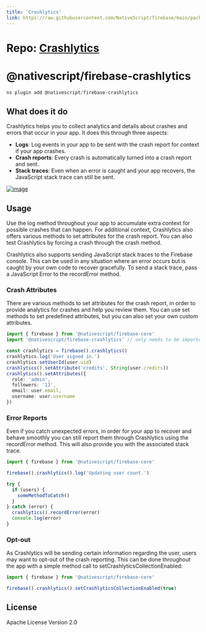 ```yaml
---
title: 'Crashlytics'
link: https://raw.githubusercontent.com/NativeScript/firebase/main/packages/firebase-crashlytics/README.md
---
```


# Repo: [Crashlytics](https://github.com/NativeScript/firebase/tree/main/packages/firebase-crashlytics)

# @nativescript/firebase-crashlytics

```javascript
ns plugin add @nativescript/firebase-crashlytics
```

## What does it do

Crashlytics helps you to collect analytics and details about crashes and errors that occur in your app. It does this through three aspects:

- **Logs**: Log events in your app to be sent with the crash report for context if your app crashes.
- **Crash reports**: Every crash is automatically turned into a crash report and sent.
- **Stack traces**: Even when an error is caught and your app recovers, the JavaScript stack trace can still be sent.

[![image](https://img.youtube.com/vi/k_mdNRZzd30/hqdefault.jpg)](https://www.youtube.com/watch?v=k_mdNRZzd30)

## Usage

Use the log method throughout your app to accumulate extra context for possible crashes that can happen. For additional context, Crashlytics also offers various methods to set attributes for the crash report. You can also test Crashlytics by forcing a crash through the crash method.

Crashlytics also supports sending JavaScript stack traces to the Firebase console. This can be used in any situation where an error occurs but is caught by your own code to recover gracefully. To send a stack trace, pass a JavaScript Error to the recordError method.

### Crash Attributes

There are various methods to set attributes for the crash report, in order to provide analytics for crashes and help you review them. You can use set methods to set predefined attributes, but you can also set your own custom attributes.

```ts
import { firebase } from '@nativescript/firebase-core'
import '@nativescript/firebase-crashlytics' // only needs to be imported 1x

const crashlytics = firebase().crashlytics()
crashlytics.log('User signed in.')
crashlytics.setUserId(user.uid)
crashlytics().setAttribute('credits', String(user.credits))
crashlytics().setAttributes({
  role: 'admin',
  followers: '13',
  email: user.email,
  username: user.username
})
```

### Error Reports

Even if you catch unexpected errors, in order for your app to recover and behave smoothly you can still report them through Crashlytics using the recordError method. This will also provide you with the associated stack trace.

```ts
import { firebase } from '@nativescript/firebase-core'

firebase().crashlytics().log('Updating user count.')

try {
  if (users) {
    someMethodToCatch()
  }
} catch (error) {
  crashlytics().recordError(error)
  console.log(error)
}
```

### Opt-out

As Crashlytics will be sending certain information regarding the user, users may want to opt-out of the crash reporting. This can be done throughout the app with a simple method call to setCrashlyticsCollectionEnabled:

```ts
import { firebase } from '@nativescript/firebase-core'

firebase().crashlytics().setCrashlyticsCollectionEnabled(true)
```

## License

Apache License Version 2.0
